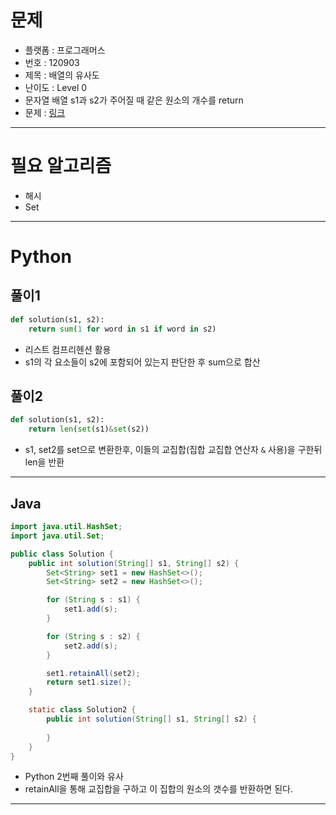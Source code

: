 # 문제
- 플랫폼 : 프로그래머스
- 번호 : 120903
- 제목 : 배열의 유사도
- 난이도 : Level 0
- 문자열 배열 s1과 s2가 주어질 때 같은 원소의 개수를 return
- 문제 : [링크](https://school.programmers.co.kr/learn/courses/30/lessons/120903)

---

# 필요 알고리즘
- 해시
- Set

---

# Python
## 풀이1
```python
def solution(s1, s2):
    return sum(1 for word in s1 if word in s2)
```
- 리스트 컴프리헨션 활용
- s1의 각 요소들이 s2에 포함되어 있는지 판단한 후 sum으로 합산


## 풀이2
```python
def solution(s1, s2):
    return len(set(s1)&set(s2))
```
- s1, set2를 set으로 변환한후, 이들의 교집합(집합 교집합 연산자 `&` 사용)을 구한뒤 len을 반환

---

## Java
```java
import java.util.HashSet;
import java.util.Set;

public class Solution {
    public int solution(String[] s1, String[] s2) {
        Set<String> set1 = new HashSet<>();
        Set<String> set2 = new HashSet<>();

        for (String s : s1) {
            set1.add(s);
        }

        for (String s : s2) {
            set2.add(s);
        }

        set1.retainAll(set2);
        return set1.size();
    }

    static class Solution2 {
        public int solution(String[] s1, String[] s2) {
    
        }
    }
}
```
- Python 2번째 풀이와 유사
- retainAll을 통해 교집합을 구하고 이 집합의 원소의 갯수를 반환하면 된다.

---
